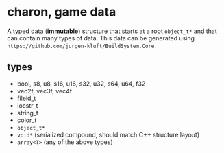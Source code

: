 # charon, game data 

A typed data (**immutable**) structure that starts at a root ``object_t*`` and that can contain many types of data.
This data can be generated using ``https://github.com/jurgen-kluft/BuildSystem.Core``.

## types

- bool, s8, u8, s16, u16, s32, u32, s64, u64, f32
- vec2f, vec3f, vec4f
- fileid_t
- locstr_t
- string_t
- color_t
- ``object_t*``
- ``void*`` (serialized compound, should match C++ structure layout)
- ``array<T>`` (any of the above types)
